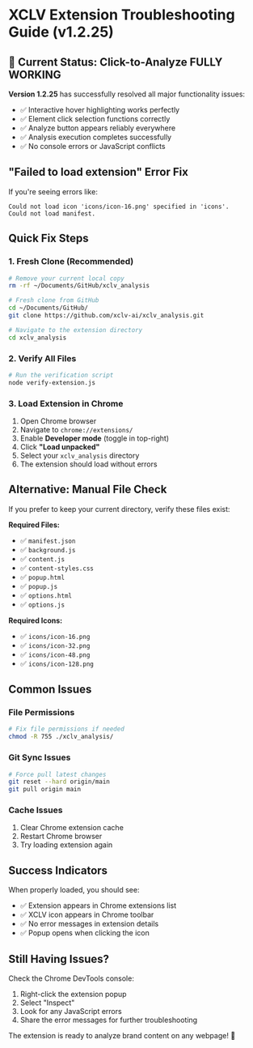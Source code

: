 # XCLV Extension Troubleshooting Guide (v1.2.25)

## 🎉 Current Status: Click-to-Analyze FULLY WORKING

**Version 1.2.25** has successfully resolved all major functionality issues:
- ✅ Interactive hover highlighting works perfectly
- ✅ Element click selection functions correctly  
- ✅ Analyze button appears reliably everywhere
- ✅ Analysis execution completes successfully
- ✅ No console errors or JavaScript conflicts

## "Failed to load extension" Error Fix

If you're seeing errors like:
```
Could not load icon 'icons/icon-16.png' specified in 'icons'.
Could not load manifest.
```

## Quick Fix Steps

### 1. Fresh Clone (Recommended)
```bash
# Remove your current local copy
rm -rf ~/Documents/GitHub/xclv_analysis

# Fresh clone from GitHub
cd ~/Documents/GitHub/
git clone https://github.com/xclv-ai/xclv_analysis.git

# Navigate to the extension directory
cd xclv_analysis
```

### 2. Verify All Files
```bash
# Run the verification script
node verify-extension.js
```

### 3. Load Extension in Chrome
1. Open Chrome browser
2. Navigate to `chrome://extensions/`
3. Enable **Developer mode** (toggle in top-right)
4. Click **"Load unpacked"**
5. Select your `xclv_analysis` directory
6. The extension should load without errors

## Alternative: Manual File Check

If you prefer to keep your current directory, verify these files exist:

**Required Files:**
- ✅ `manifest.json`
- ✅ `background.js` 
- ✅ `content.js`
- ✅ `content-styles.css`
- ✅ `popup.html`
- ✅ `popup.js`
- ✅ `options.html`
- ✅ `options.js`

**Required Icons:**
- ✅ `icons/icon-16.png`
- ✅ `icons/icon-32.png` 
- ✅ `icons/icon-48.png`
- ✅ `icons/icon-128.png`

## Common Issues

### File Permissions
```bash
# Fix file permissions if needed
chmod -R 755 ./xclv_analysis/
```

### Git Sync Issues
```bash
# Force pull latest changes
git reset --hard origin/main
git pull origin main
```

### Cache Issues
1. Clear Chrome extension cache
2. Restart Chrome browser
3. Try loading extension again

## Success Indicators

When properly loaded, you should see:
- ✅ Extension appears in Chrome extensions list
- ✅ XCLV icon appears in Chrome toolbar
- ✅ No error messages in extension details
- ✅ Popup opens when clicking the icon

## Still Having Issues?

Check the Chrome DevTools console:
1. Right-click the extension popup
2. Select "Inspect"
3. Look for any JavaScript errors
4. Share the error messages for further troubleshooting

The extension is ready to analyze brand content on any webpage! 🚀
